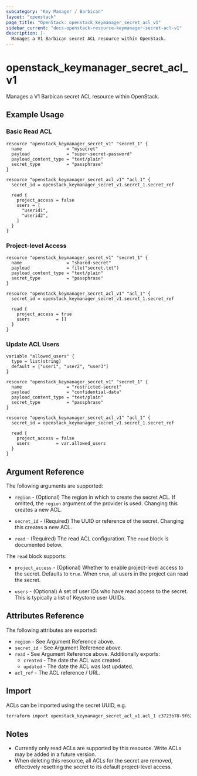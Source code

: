 ```yaml
---
subcategory: "Key Manager / Barbican"
layout: "openstack"
page_title: "OpenStack: openstack_keymanager_secret_acl_v1"
sidebar_current: "docs-openstack-resource-keymanager-secret-acl-v1"
description: |-
  Manages a V1 Barbican secret ACL resource within OpenStack.
---
```


# openstack\_keymanager\_secret\_acl\_v1

Manages a V1 Barbican secret ACL resource within OpenStack.

## Example Usage

### Basic Read ACL

```hcl
resource "openstack_keymanager_secret_v1" "secret_1" {
  name                 = "mysecret"
  payload              = "super-secret-password"
  payload_content_type = "text/plain"
  secret_type          = "passphrase"
}

resource "openstack_keymanager_secret_acl_v1" "acl_1" {
  secret_id = openstack_keymanager_secret_v1.secret_1.secret_ref

  read {
    project_access = false
    users = [
      "userid1",
      "userid2",
    ]
  }
}
```

### Project-level Access

```hcl
resource "openstack_keymanager_secret_v1" "secret_1" {
  name                 = "shared-secret"
  payload              = file("secret.txt")
  payload_content_type = "text/plain"
  secret_type          = "passphrase"
}

resource "openstack_keymanager_secret_acl_v1" "acl_1" {
  secret_id = openstack_keymanager_secret_v1.secret_1.secret_ref

  read {
    project_access = true
    users          = []
  }
}
```

### Update ACL Users

```hcl
variable "allowed_users" {
  type = list(string)
  default = ["user1", "user2", "user3"]
}

resource "openstack_keymanager_secret_v1" "secret_1" {
  name                 = "restricted-secret"
  payload              = "confidential-data"
  payload_content_type = "text/plain"
  secret_type          = "passphrase"
}

resource "openstack_keymanager_secret_acl_v1" "acl_1" {
  secret_id = openstack_keymanager_secret_v1.secret_1.secret_ref

  read {
    project_access = false
    users          = var.allowed_users
  }
}
```

## Argument Reference

The following arguments are supported:

* `region` - (Optional) The region in which to create the secret ACL.
    If omitted, the `region` argument of the provider is used. Changing this
    creates a new ACL.

* `secret_id` - (Required) The UUID or reference of the secret. Changing this
    creates a new ACL.

* `read` - (Required) The read ACL configuration. The `read` block is
    documented below.

The `read` block supports:

* `project_access` - (Optional) Whether to enable project-level access to
    the secret. Defaults to `true`. When `true`, all users in the project
    can read the secret.

* `users` - (Optional) A set of user IDs who have read access to the secret.
    This is typically a list of Keystone user UUIDs.

## Attributes Reference

The following attributes are exported:

* `region` - See Argument Reference above.
* `secret_id` - See Argument Reference above.
* `read` - See Argument Reference above. Additionally exports:
  * `created` - The date the ACL was created.
  * `updated` - The date the ACL was last updated.
* `acl_ref` - The ACL reference / URL.

## Import

ACLs can be imported using the secret UUID, e.g.

```sh
terraform import openstack_keymanager_secret_acl_v1.acl_1 c3723b78-9f62-4b2f-8b2e-5c4c8a23fe38
```

## Notes

* Currently only read ACLs are supported by this resource. Write ACLs may be
  added in a future version.
* When deleting this resource, all ACLs for the secret are removed, effectively
  resetting the secret to its default project-level access.